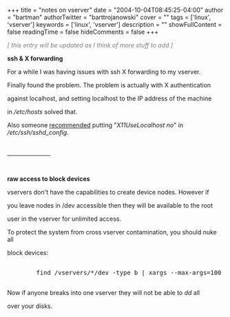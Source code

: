 +++
title = "notes on vserver"
date = "2004-10-04T08:45:25-04:00"
author = "bartman"
authorTwitter = "barttrojanowski"
cover = ""
tags = ['linux', 'vserver']
keywords = ['linux', 'vserver']
description = ""
showFullContent = false
readingTime = false
hideComments = false
+++

<font color=gray><i>[ this entry will be updated as I think of more stuff to add ]</i></font>



<p><b>ssh &amp; X forwarding</b></p>



<p>For a while I was having issues with ssh X forwarding to my vserver.

Finally found the problem.  The problem is actually with X authentication 

against localhost, and setting localhost to the IP address of the machine

in <i>/etc/hosts</i> solved that.</p>



<p>Also someone <a href=http://list.linux-vserver.org/archive/vserver/msg00982.html>recommended</a> putting &quot;<i>X11UseLocalhost no</i>&quot; in <i>/etc/ssh/sshd_config</i>.</p>



<br>

<hr width=100>

<br>



<p><b>raw access to block devices</b></p>



<p>vservers don't have the capabilities to create device nodes.  However if

you leave nodes in /dev accessible then they will be available to the root 

user in the vserver for unlimited access.</p>



<p>To protect the system from cross vserver contamination, you should nuke all

block devices:

<pre>

        find /vservers/*/dev -type b | xargs --max-args=100 rm -f

</pre>

Now if anyone breaks into one vserver they will not be able to <i>dd</i> all

over your disks.</p>






